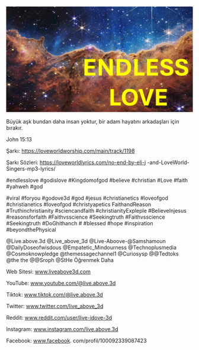 ![Video cover image](../cover.jpeg "cover-photo")

Büyük aşk bundan daha insan yoktur, bir adam hayatını arkadaşları için bırakır.

John 15:13

Şarkı: https://loveworldworship.com/main/track/1198

Şarkı Sözleri: https://loveworldlyrics.com/no-end-by-eli-j -and-LoveWorld-Singers-mp3-lyrics/


#endlesslove #godislove #Kingdomofgod #believe #christian #Love #faith #yahweh #god

#viral #foryou #godove3d #god #jesus #christianetics #loveofgod #christianetics #loveofgod #christyapetics FaithandReason #Truthinchristianity #sciencandfaith #christianityExpleple #BelieveInjesus #reasonsforfaith #Faithvsscience #Seekingtruth #Faithvsscience #Seekingtruth #DoGhithanch # #blessed #hope #inspiration #beyondthePhysical

@Live.above.3d @Live_above_3d @Live-Aboove-@Samshamoun @DailyDoseofwisdous @Empatetic_Mindourness @Technoplusmedia @Cosmoknowpledge @themessagechannel1 @Curiosysp @@Tedtoks @the the @@Sroph @StHe Öğrenmek Daha


Web Sitesi: www.liveabove3d.com

YouTube: www.youtube.com/@live.above.3d

Tiktok: www.tiktok.com/@live.above.3d

Twitter: www.twitter.com/live_above_3d

Reddit: www.reddit.com/user/live-idove-3d

Instagram: www.instagram.com/live.above.3d

Facebook: www.facebook. com/profil/100092339087423

